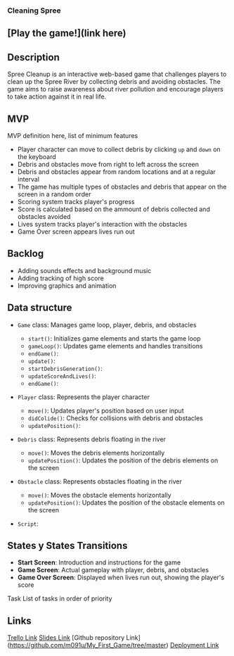 ### Cleaning Spree
## [Play the game!](link here)

## Description
Spree Cleanup is an interactive web-based game that challenges players to clean up the Spree River by collecting debris and avoiding obstacles. The game aims to raise awareness about river pollution and encourage players to take action against it in real life.

## MVP
MVP definition here, list of minimum features
- Player character can move to collect debris by clicking `up` and `down` on the keyboard
- Debris and obstacles move from right to left across the screen
- Debris and obstacles appear from random locations and at a regular interval
- The game has multiple types of obstacles and debris that appear on the screen in a random order
- Scoring system tracks player's progress
- Score is calculated based on the ammount of debris collected and obstacles avoided
- Lives system tracks player's interaction with the obstacles
- Game Over screen appears lives run out


## Backlog
- Adding sounds effects and background music
- Adding tracking of high score
- Improving graphics and animation

## Data structure
- `Game` class: Manages game loop, player, debris, and obstacles
  - `start()`: Initializes game elements and starts the game loop
  - `gameLoop()`: Updates game elements and handles transitions
  - `endGame()`: 
  - `update()`:
  - `startDebrisGeneration()`:
  - `updateScoreAndLives()`:
  - `endGame()`:

- `Player` class: Represents the player character
  - `move()`: Updates player's position based on user input
  - `didColide()`: Checks for collisions with debris and obstacles
  - `updatePosition()`:

- `Debris` class: Represents debris floating in the river
  - `move()`: Moves the debris elements horizontally
  - `updatePosition()`: Updates the position of the debris elements on the screen

- `Obstacle` class: Represents obstacles floating in the river
  - `move()`: Moves the obstacle elements horizontally
  - `updatePosition()`: Updates the position of the obstacle elements on the screen

- `Script`: 



## States y States Transitions
- **Start Screen**: Introduction and instructions for the game
- **Game Screen**: Actual gameplay with player, debris, and obstacles
- **Game Over Screen**: Displayed when lives run out, showing the player's score


Task
List of tasks in order of priority

## Links
[Trello Link](https://trello.com/b/rYRQoUv4/project1game)
[Slides Link](https://docs.google.com/presentation/d/1_6UUthyYpogdkGGAO0O6pv0IqoGPnRxHuknZQHDL-ok/edit#slide=id.g27753e23bc7_0_103)
[Github repository Link] (https://github.com/m091u/My_First_Game/tree/master)
[Deployment Link]()